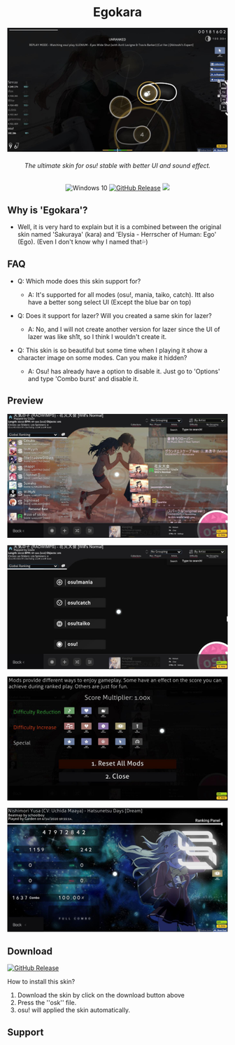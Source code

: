 <div align="center">
<h1>Egokara</h1> 

![lpreview](./img/screenshot003.jpg)
<h6>The ultimate skin for osu! stable with better UI and sound effect.</h6>
<img src="https://img.shields.io/badge/Windows-7+-49be25?labelColor=282c34&logo=Windows" alt="Windows 10" />
<a href="https://github.com/kleqing/Egokara/releases/latest"><img src="https://img.shields.io/github/v/release/kleqing/Egokara?labelColor=282c34&logo=GitHub" alt="GitHub Release"/></a>
<img src="https://img.shields.io/github/repo-size/kleqing/Egokara?color=f05138">
</div>

## Why is 'Egokara'?

* Well, it is very hard to explain but it is a combined between the original skin named 'Sakuraya' (kara) and 'Elysia - Herrscher of Human: Ego' (Ego). (Even I don't know why I named that💦)

## FAQ

* Q: Which mode does this skin support for?
    * A: It's supported for all modes (osu!, mania, taiko, catch). Itt also have a better song select UI (Except the blue bar on top)

* Q: Does it support for lazer? Will you created a same skin for lazer?
    * A: No, and I will not create another version for lazer since the UI of lazer was like sh1t, so I think I wouldn't create it.

* Q: This skin is so beautiful but some time when I playing it show a character image on some modes. Can you make it hidden?
    * A: Osu! has already have a option to disable it. Just go to 'Options' and type 'Combo burst' and disable it.

## Preview

![preview](./img/screenshot001.jpg)

![preview](./img/screenshot002.jpg)

![preview](./img/screenshot004.jpg)

![preview](./img/screenshot005.jpg)

## Download

[![GitHub Release](https://img.shields.io/github/v/release/kleqing/Egokara?labelColor=282c34&logo=GitHub&style=for-the-badge)](https://github.com/kleqing/Egokara/releases/latest)

How to install this skin?
1. Download the skin by click on the download button above
2. Press the ''osk'' file.
3. osu! will applied the skin automatically.

## Support


